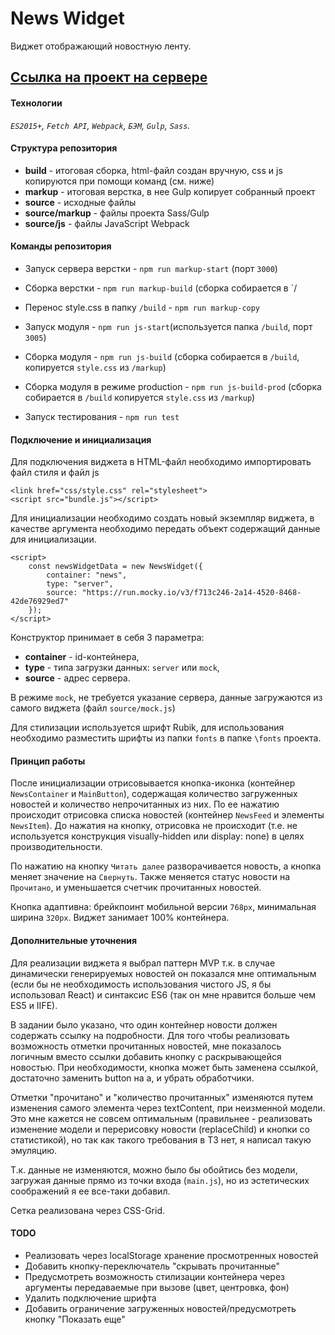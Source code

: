 # News Widget

Виджет отображающий новостную ленту.

[Ссылка на проект на сервере](http://dkha.site/projects/widget)
---
#### Технологии

_`ES2015+`, `Fetch API`, `Webpack`, `БЭМ`, `Gulp`, `Sass`._

#### Структура репозитория

* **build** - итоговая сборка, html-файл создан вручную, css и js копируются при помощи команд (см. ниже)
* **markup** - итоговая верстка, в нее Gulp копирует собранный проект
* **source** - исходные файлы
* **source/markup** - файлы проекта Sass/Gulp
* **source/js** - файлы JavaScript Webpack

#### Команды репозитория

* Запуск сервера верстки - `npm run markup-start` (порт `3000`)
* Сборка верстки - `npm run markup-build` (сборка собирается в `/
* Перенос style.css в папку `/build` - `npm run markup-copy`

* Запуск модуля - `npm run js-start`(используется папка `/build`, порт `3005`)
* Сборка модуля - `npm run js-build` (сборка собирается в `/build`, копируется `style.css` из `/markup`)
* Сборка модуля в режиме production - `npm run js-build-prod` (сборка собирается в `/build` копируется `style.css` из `/markup`)

* Запуск тестирования - `npm run test`


#### Подключение и инициализация

Для подключения виджета в HTML-файл необходимо импортировать файл стиля и файл js

```
<link href="css/style.css" rel="stylesheet">
<script src="bundle.js"></script>
```
Для инициализации необходимо создать новый экземпляр виджета, в качестве аргумента необходимо передать объект содержащий данные для инициализации.
```
<script>
    const newsWidgetData = new NewsWidget({
        container: "news",
        type: "server",
        source: "https://run.mocky.io/v3/f713c246-2a14-4520-8468-42de76929ed7"
    });
</script>
```
Конструктор принимает в себя 3 параметра:
- **container** - id-контейнера, 
- **type** - типа загрузки данных: `server` или `mock`, 
- **source** - адрес сервера. 

В режиме `mock`, не требуется указание сервера, данные загружаются из самого виджета (файл `source/mock.js`)

Для стилизации используется шрифт Rubik, для использования необходимо разместить шрифты из папки `fonts` в папке `\fonts` проекта. 

#### Принцип работы

После инициализации отрисовывается кнопка-иконка (контейнер `NewsContainer` и `MainButton`), содержащая количество загруженных новостей и количество непрочитанных из них. По ее нажатию происходит отрисовка списка новостей (контейнер `NewsFeed` и элементы `NewsItem`). До нажатия на кнопку, отрисовка не происходит (т.е. не используется конструкция visually-hidden или display: none) в целях производительности.

По нажатию на кнопку `Читать далее` разворачивается новость, а кнопка меняет значение на `Свернуть`. Также меняется статус новости на `Прочитано`, и уменьшается счетчик прочитанных новостей. 

Кнопка адаптивна: брейкпоинт мобильной версии `768px`, минимальная ширина `320px`. Виджет занимает 100% контейнера.

#### Дополнительные уточнения

Для реализации виджета я выбрал паттерн MVP т.к. в случае динамически генерируемых новостей он показался мне оптимальным (если бы не необходимость использования чистого JS, я бы использовал React) и синтаксис ES6 (так он мне нравится больше чем ES5 и IIFE).

В задании было указано, что один контейнер новости должен содержать ссылку на подробности. Для того чтобы реализовать возможность отметки прочитанных новостей, мне показалось логичным вместо ссылки добавить кнопку с раскрывающейся новостью. При необходимости, кнопка может быть заменена ссылкой, достаточно заменить button на a, и убрать обработчики.

Отметки "прочитано" и "количество прочитанных" изменяются путем изменения самого элемента через textContent, при неизменной модели. Это мне кажется не совсем оптимальным (правильнее - реализовать изменение модели и перерисовку новости (replaceChild) и кнопки со статистикой), но так как такого требования в ТЗ нет, я написал такую эмуляцию.

Т.к. данные не изменяются, можно было бы обойтись без модели, загружая данные прямо из точки входа (`main.js`), но из эстетических соображений я ее все-таки добавил.

Сетка реализована через CSS-Grid.

#### TODO

* Реализовать через localStorage хранение просмотренных новостей
* Добавить кнопку-переключатель "скрывать прочитанные"
* Предусмотреть возможность стилизации контейнера через аргументы передаваемые при вызове (цвет, центровка, фон)
* Удалить подключение шрифта
* Добавить ограничение загруженных новостей/предусмотреть кнопку "Показать еще"
